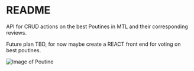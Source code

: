 # README

API for CRUD actions on the best Poutines in MTL and their corresponding reviews.

Future plan TBD, for now maybe create a REACT front end for voting on best poutines.

![Image of Poutine](https://res.cloudinary.com/dppe5cx49/image/upload/v1600891403/cover_yhduki.jpg)
